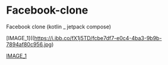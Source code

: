 # Facebook-clone
Facebook clone (kotlin _ jetpack compose)


[IMAGE_1]((https://i.ibb.co/fX1j5TD/fcbe7df7-e0c4-4ba3-9b9b-7894af80c956.jpg)

[IMAGE_1](https://i.ibb.co/fX1j5TD/fcbe7df7-e0c4-4ba3-9b9b-7894af80c956.jpg)
